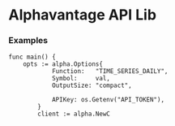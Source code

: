 # Alphavantage API Lib

### Examples

```
func main() {
	opts := alpha.Options{
			Function:   "TIME_SERIES_DAILY",
			Symbol:     val,
			OutputSize: "compact",

			APIKey: os.Getenv("API_TOKEN"),
		}
		client := alpha.NewC